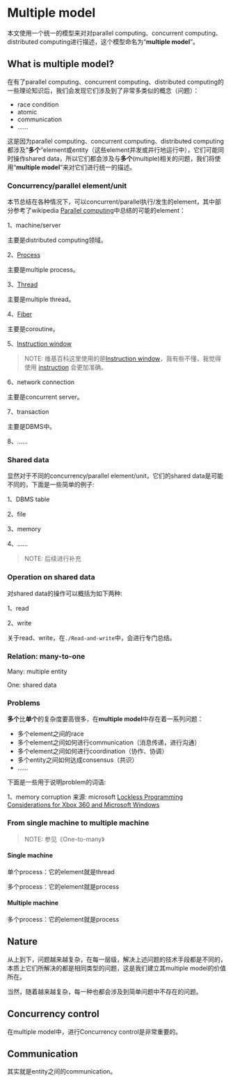 # Multiple model

本文使用一个统一的模型来对对parallel computing、concurrent computing、distributed computing进行描述，这个模型命名为“**multiple model**”。

## What is multiple model?

在有了parallel computing、concurrent computing、distributed computing的一些理论知识后，我们会发现它们涉及到了非常多类似的概念（问题）：

- race condition
- atomic
- communication
- ......

这是因为parallel computing、concurrent computing、distributed computing都涉及“**多个**”element或entity（这些element并发或并行地运行中），它们可能同时操作shared data，所以它们都会涉及与**多个**(multiple)相关的问题，我们将使用“**multiple model**”来对它们进行统一的描述。



### Concurrency/parallel element/unit

本节总结在各种情况下，可以concurrent/parallel执行/发生的element，其中部分参考了wikipedia [Parallel computing](https://en.wikipedia.org/wiki/Parallel_computing)中总结的可能的element：

1、machine/server

主要是distributed computing领域。

2、[Process](https://en.wikipedia.org/wiki/Process_(computing))

主要是multiple process。

3、[Thread](https://en.wikipedia.org/wiki/Thread_(computing))

主要是multiple thread。

4、[Fiber](https://en.wikipedia.org/wiki/Fiber_(computer_science))

主要是coroutine。

5、[Instruction window](https://en.wikipedia.org/wiki/Instruction_window) 

> NOTE: 维基百科这里使用的是[Instruction window](https://en.wikipedia.org/wiki/Instruction_window)，我有些不懂，我觉得使用 [instruction](https://en.wikipedia.org/wiki/Instruction_(computer_science)) 会更加准确。

6、network connection

主要是concurrent server。

7、transaction

主要是DBMS中。

8、......

### Shared data

显然对于不同的concurrency/parallel element/unit，它们的shared data是可能不同的，下面是一些简单的例子:

1、DBMS  table

2、file

3、memory

4、......

> NOTE: 后续进行补充

### Operation on shared data

对shared data的操作可以概括为如下两种:

1、read

2、write

关于read、write，在`./Read-and-write`中，会进行专门总结。

### Relation:  many-to-one

Many: multiple entity

One: shared data



### Problems

**多个**比**单个**的复杂度要高很多，在**multiple model**中存在着一系列问题：

- 多个element之间的race
- 多个element之间如何进行communication（消息传递，进行沟通）
- 多个element之间如何进行coordination（协作、协调）
- 多个entity之间如何达成consensus（共识）
- ......

下面是一些用于说明problem的词语:

1、memory corruption 来源: microsoft [Lockless Programming Considerations for Xbox 360 and Microsoft Windows](https://docs.microsoft.com/en-us/windows/win32/dxtecharts/lockless-programming?redirectedfrom=MSDN)

### From single machine to multiple machine

> NOTE: 参见《One-to-many》

#### Single machine

单个process：它的element就是thread

多个process：它的element就是process

#### Multiple machine

多个process：它的element就是process



## Nature

从上到下，问题越来越复杂，在每一层级，解决上述问题的技术手段都是不同的，本质上它们所解决的都是相同类型的问题，这是我们建立其multiple model的价值所在。

当然，随着越来越复杂，每一种也都会涉及到简单问题中不存在的问题。

## Concurrency control

在multiple model中，进行Concurrency control是非常重要的。



## Communication

其实就是entity之间的communication。



